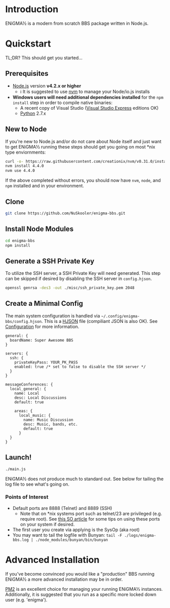 # Introduction
ENiGMA½ is a modern from scratch BBS package written in Node.js.

# Quickstart
TL;DR? This should get you started...

## Prerequisites
* [Node.js](https://nodejs.org/) version **v4.2.x or higher**
  * :information_source: It is suggested to use [nvm](https://github.com/creationix/nvm) to manage your Node/io.js installs
* **Windows users will need additional dependencies installed** for the `npm install` step in order to compile native binaries:
  * A recent copy of Visual Studio ([Visual Studio Express](https://www.visualstudio.com/en-us/products/visual-studio-express-vs.aspx) editions OK)
  * [Python](https://www.python.org/downloads/) 2.7.x
 
## New to Node
If you're new to Node.js and/or do not care about Node itself and just want to get ENiGMA½ running these steps should get you going on most \*nix type enviornments:

```bash
curl -o- https://raw.githubusercontent.com/creationix/nvm/v0.31.0/install.sh | bash
nvm install 4.4.0
nvm use 4.4.0
```


If the above completed without errors, you should now have `nvm`, `node`, and `npm` installed and in your environment.
  
## Clone
```bash
git clone https://github.com/NuSkooler/enigma-bbs.git
```

## Install Node Modules
```bash
cd enigma-bbs
npm install
```

## Generate a SSH Private Key
To utilize the SSH server, a SSH Private Key will need generated. This step can be skipped if desired by disabling the SSH server in `config.hjson`.
```bash
openssl genrsa -des3 -out ./misc/ssh_private_key.pem 2048
```

## Create a Minimal Config
The main system configuration is handled via `~/.config/enigma-bbs/config.hjson`. This is a [HJSON](http://hjson.org/) file (compiliant JSON is also OK). See [Configuration](config.md) for more information.

```hjson
general: {
  boardName: Super Awesome BBS
}

servers: {
  ssh: {
    privateKeyPass: YOUR_PK_PASS
    enabled: true /* set to false to disable the SSH server */
  }
}

messageConferences: {
  local_general: {
    name: Local
    desc: Local Discussions
    default: true

    areas: {
      local_music: {
        name: Music Discussion
        desc: Music, bands, etc.
        default: true
      }
  }
}
```

## Launch!
```bash
./main.js
```

ENiGMA½ does not produce much to standard out. See below for tailing the log file to see what's going on.

### Points of Interest
* Default ports are 8888 (Telnet) and 8889 (SSH)
  * Note that on *nix systems port such as telnet/23 are privileged (e.g. require root). See [this SO article](http://stackoverflow.com/questions/16573668/best-practices-when-running-node-js-with-port-80-ubuntu-linode) for some tips on using these ports on your system if desired.
* The first user you create via applying is the SysOp (aka root)
* You may want to tail the logfile with Bunyan: `tail -F ./logs/enigma-bbs.log | ./node_modules/bunyan/bin/bunyan`

# Advanced Installation
If you've become convinced you would like a "production" BBS running ENiGMA½ a more advanced installation may be in order. 

[PM2](https://github.com/Unitech/pm2) is an excellent choice for managing your running ENiGMA½ instances. Additionally, it is suggested that you run as a specific more locked down user (e.g. 'enigma').

